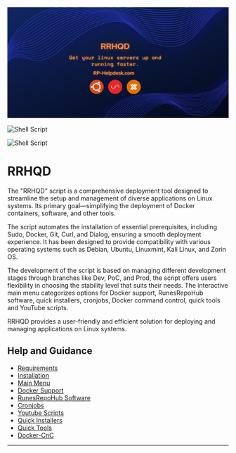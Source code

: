 <div style="center">
  <img src="docs/Images/RRHQD.png">
  
  ![Shell Script](https://img.shields.io/badge/shell_script-%23121011.svg?style=for-the-badge&logo=gnu-bash&logoColor=white)
</div>

![Shell Script](https://img.shields.io/badge/shell_script-%23121011.svg?style=for-the-badge&logo=gnu-bash&logoColor=white)

# RRHQD
The "RRHQD" script is a comprehensive deployment tool designed to streamline the setup and management of diverse applications on Linux systems. Its primary goal—simplifying the deployment of Docker containers, software, and other tools.

The script automates the installation of essential prerequisites, including Sudo, Docker, Git, Curl, and Dialog, ensuring a smooth deployment experience. It has been designed to provide compatibility with various operating systems such as Debian, Ubuntu, Linuxmint, Kali Linux, and Zorin OS.

The development of the script is based on managing different development stages through branches like Dev, PoC, and Prod, the script offers users flexibility in choosing the stability level that suits their needs. The interactive main menu categorizes options for Docker support, RunesRepoHub software, quick installers, cronjobs, Docker command control, quick tools and YouTube scripts.

RRHQD provides a user-friendly and efficient solution for deploying and managing applications on Linux systems.

## Help and Guidance

* [Requirements](docs/Readme/Requirements.md)
* [Installation](docs/Readme/Installation.md)
* [Main Menu](docs/Readme/Main-Menu.md)
* [Docker Support](docs/Readme/Docker-Support.md)
* [RunesRepoHub Software](docs/Readme/RunesRepoHub.md)
* [Cronjobs](docs/Readme/Cronjobs.md)
* [Youtube Scripts](docs/Readme/Youtube-Scripts.md)
* [Quick Installers](docs/Readme/Quick-Installer.md)
* [Quick Tools](docs/Readme/Quick-Tools.md)
* [Docker-CnC](docs/Readme/Docker-CnC.md)

---------------------------------------------------------------------------------------------


